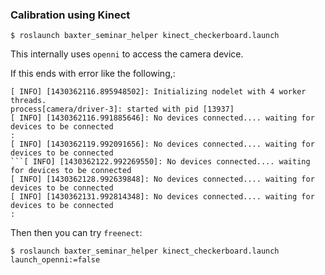 ### Calibration using Kinect

```
$ roslaunch baxter_seminar_helper kinect_checkerboard.launch
```

This internally uses `openni` to access the camera device. 

 If this ends with error like the following,:
 
 ```
[ INFO] [1430362116.895948502]: Initializing nodelet with 4 worker threads.
process[camera/driver-3]: started with pid [13937]
[ INFO] [1430362116.991885646]: No devices connected.... waiting for devices to be connected
:
[ INFO] [1430362119.992091656]: No devices connected.... waiting for devices to be connected
```[ INFO] [1430362122.992269550]: No devices connected.... waiting for devices to be connected
[ INFO] [1430362128.992639848]: No devices connected.... waiting for devices to be connected
[ INFO] [1430362131.992814348]: No devices connected.... waiting for devices to be connected
:
 ```

 Then then you can try `freenect`:

 ```
 $ roslaunch baxter_seminar_helper kinect_checkerboard.launch launch_openni:=false
 ```
